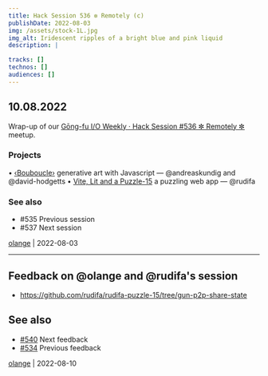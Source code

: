 ```yaml
---
title: Hack Session 536 ✼ Remotely (c)
publishDate: 2022-08-03
img: /assets/stock-1L.jpg
img_alt: Iridescent ripples of a bright blue and pink liquid
description: |

tracks: []
technos: []
audiences: []
---
```


## 10.08.2022

Wrap-up of our [Gōng-fu I/O Weekly · Hack Session #536 ✼ Remotely ✼](https://www.meetup.com/fr-FR/gōngfuio/events/jhvtvsydclbnb/) meetup.

### Projects

• [‹Bouboucle›](http://bouboucle.com) generative art with Javascript — @andreaskundig and @david-hodgetts 
• [Vite, Lit and a Puzzle-15](https://rudifa-puzzle-15.netlify.app) a puzzling web app — @rudifa

### See also

* #535 Previous session
* #537 Next session

[olange](https://github.com/olange) | 2022-08-03

<hr/>

## Feedback on @olange and @rudifa's session

* https://github.com/rudifa/rudifa-puzzle-15/tree/gun-p2p-share-state

## See also

* [#540](https://github.com/gongfuio/sessions/issues/540#issuecomment-1240649475) Next feedback
* [#534](https://github.com/gongfuio/sessions/issues/534#issue-1319800955) Previous feedback


[olange](https://github.com/olange) | 2022-08-10


